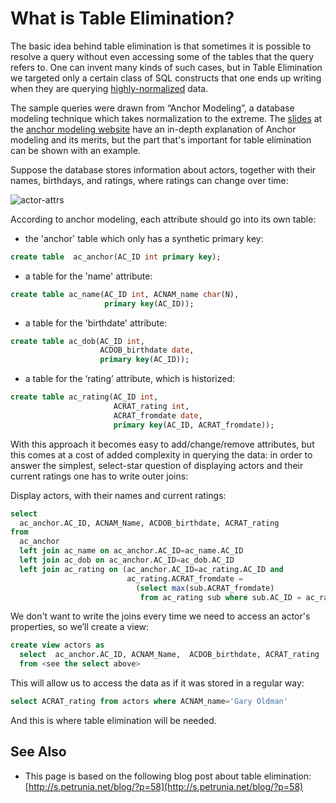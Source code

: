 # What is Table Elimination?

The basic idea behind table elimination is that sometimes it is possible to
resolve a query without even accessing some of the tables that the query refers
to. One can invent many kinds of such cases, but in Table Elimination we
targeted only a certain class of SQL constructs that one ends up writing when
they are querying [highly-normalized](/kb/en/database-normalization/) data.

The sample queries were drawn from “Anchor Modeling”, a database modeling
technique which takes normalization to the extreme. The
[slides](http://www.anchormodeling.com/tiedostot/SU_KTH_Course_Presentation.pdf)
at the 
[anchor modeling website](http://www.anchormodeling.com)
have an in-depth explanation of Anchor modeling and its merits, but the part
that's important for table elimination can be shown with an example.

Suppose the database stores information about actors, together with their
names, birthdays, and ratings, where ratings can change over time:

<img src="/kb/en/what-is-table-elimination/+image/actor-attrs" alt="actor-attrs" title="actor-attrs">

According to anchor modeling, each attribute should go into its own table:

- the 'anchor' table which only has a synthetic primary key:

```sql
create table  ac_anchor(AC_ID int primary key);
```

- a table for the 'name' attribute:

```sql
create table ac_name(AC_ID int, ACNAM_name char(N),
                     primary key(AC_ID));
```

- a table for the 'birthdate' attribute:

```sql
create table ac_dob(AC_ID int,
                    ACDOB_birthdate date,
                    primary key(AC_ID));
```

- a table for the ‘rating’ attribute, which is historized:

```sql
create table ac_rating(AC_ID int,
                       ACRAT_rating int,
                       ACRAT_fromdate date,
                       primary key(AC_ID, ACRAT_fromdate));
```

With this approach it becomes easy to add/change/remove attributes, but this
comes at a cost of added complexity in querying the data: in order to answer
the simplest, select-star question of displaying actors and their current
ratings one has to write outer joins:

Display actors, with their names and current ratings:

```sql
select
  ac_anchor.AC_ID, ACNAM_Name, ACDOB_birthdate, ACRAT_rating
from
  ac_anchor
  left join ac_name on ac_anchor.AC_ID=ac_name.AC_ID
  left join ac_dob on ac_anchor.AC_ID=ac_dob.AC_ID
  left join ac_rating on (ac_anchor.AC_ID=ac_rating.AC_ID and
                          ac_rating.ACRAT_fromdate = 
                            (select max(sub.ACRAT_fromdate)
                             from ac_rating sub where sub.AC_ID = ac_rating.AC_ID))
```

We don't want to write the joins every time we need to access an actor's
properties, so we’ll create a view:

```sql
create view actors as
  select  ac_anchor.AC_ID, ACNAM_Name,  ACDOB_birthdate, ACRAT_rating
  from <see the select above>
```

This will allow us to access the data as if it was stored in a regular way:

```sql
select ACRAT_rating from actors where ACNAM_name='Gary Oldman'
```

And this is where table elimination will be needed.

## See Also

- This page is based on the following blog post about table elimination:
  [http://s.petrunia.net/blog/?p=58](http://s.petrunia.net/blog/?p=58)